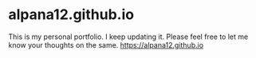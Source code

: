 # alpana12.github.io

This is my personal portfolio. I keep updating it. Please feel free to let me know your thoughts on the same. 
https://alpana12.github.io
